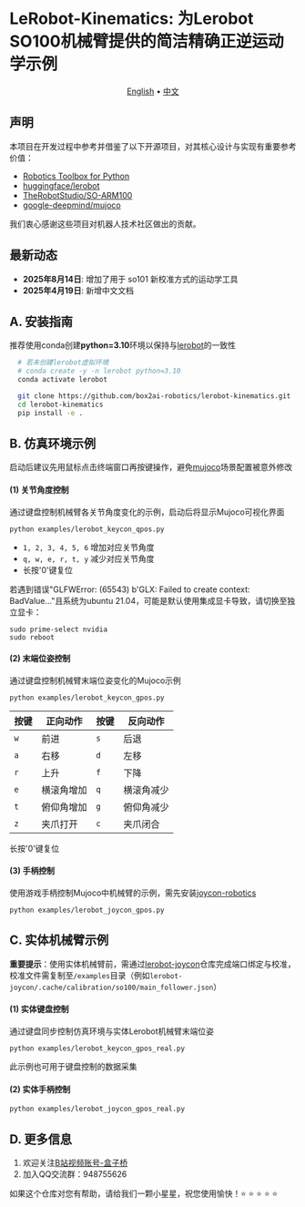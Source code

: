 
# LeRobot-Kinematics: 为Lerobot SO100机械臂提供的简洁精确正逆运动学示例

<p align="center">
  <a href="README.md">English</a> •
  <a href="README_zh.md">中文</a> 
</p>

## 声明

本项目在开发过程中参考并借鉴了以下开源项目，对其核心设计与实现有重要参考价值：
 - [Robotics Toolbox for Python](https://github.com/petercorke/robotics-toolbox-python)
 - [huggingface/lerobot](https://github.com/huggingface/lerobot)
 - [TheRobotStudio/SO-ARM100](https://github.com/TheRobotStudio/SO-ARM100)
 - [google-deepmind/mujoco](https://github.com/google-deepmind/mujoco)
 
我们衷心感谢这些项目对机器人技术社区做出的贡献。

## 最新动态

- **2025年8月14日**: 增加了用于 so101 新校准方式的运动学工具
- **2025年4月19日**: 新增中文文档

## A. 安装指南

推荐使用conda创建**python=3.10**环境以保持与[lerobot](https://github.com/huggingface/lerobot)的一致性

```bash
  # 若未创建lerobot虚拟环境
  # conda create -y -n lerobot python=3.10
  conda activate lerobot

  git clone https://github.com/box2ai-robotics/lerobot-kinematics.git
  cd lerobot-kinematics
  pip install -e .
```

## B. 仿真环境示例

启动后建议先用鼠标点击终端窗口再按键操作，避免[mujoco](https://github.com/google-deepmind/mujoco)场景配置被意外修改

#### (1) 关节角度控制

通过键盘控制机械臂各关节角度变化的示例，启动后将显示Mujoco可视化界面

```shell
python examples/lerobot_keycon_qpos.py
```

- ``1, 2, 3, 4, 5, 6`` 增加对应关节角度
- ``q, w, e, r, t, y`` 减少对应关节角度
- 长按'0'键复位

若遇到错误"GLFWError: (65543) b'GLX: Failed to create context: BadValue..."且系统为ubuntu 21.04，可能是默认使用集成显卡导致，请切换至独立显卡：

```shell
sudo prime-select nvidia
sudo reboot
```

#### (2) 末端位姿控制

通过键盘控制机械臂末端位姿变化的Mujoco示例

```shell
python examples/lerobot_keycon_gpos.py
```

| 按键 | 正向动作          | 按键 | 反向动作          |
|-----|------------------|-----|------------------|
| `w` | 前进              | `s` | 后退             |
| `a` | 右移              | `d` | 左移             |
| `r` | 上升              | `f` | 下降             |
| `e` | 横滚角增加         | `q` | 横滚角减少        |
| `t` | 俯仰角增加         | `g` | 俯仰角减少        |
| `z` | 夹爪打开          | `c` | 夹爪闭合          |

长按'0'键复位

#### (3) 手柄控制

使用游戏手柄控制Mujoco中机械臂的示例，需先安装[joycon-robotics](https://github.com/box2ai-robotics/joycon-robotics)

```shell
python examples/lerobot_joycon_gpos.py
```

## C. 实体机械臂示例

**重要提示**：使用实体机械臂前，需通过[lerobot-joycon](https://github.com/box2ai-robotics/lerobot-joycon)仓库完成端口绑定与校准，校准文件需复制至`/examples`目录（例如`lerobot-joycon/.cache/calibration/so100/main_follower.json`）

#### (1) 实体键盘控制

通过键盘同步控制仿真环境与实体Lerobot机械臂末端位姿

```shell
python examples/lerobot_keycon_gpos_real.py
```

此示例也可用于键盘控制的数据采集

#### (2) 实体手柄控制

```shell
python examples/lerobot_joycon_gpos_real.py
```

## D. 更多信息
1. 欢迎关注[B站视频账号-盒子桥](https://space.bilibili.com/122291348)
2. 加入QQ交流群：948755626

如果这个仓库对您有帮助，请给我们一颗小星星，祝您使用愉快！⭐ ⭐ ⭐ ⭐ ⭐